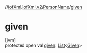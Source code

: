 //[iofXml](../../../index.md)/[iofXml.v2](../index.md)/[PersonName](index.md)/[given](given.md)

# given

[jvm]\
protected open val [given](given.md): [List](https://docs.oracle.com/javase/8/docs/api/java/util/List.html)<[Given](../-given/index.md)>

